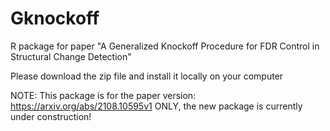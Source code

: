 # Gknockoff
R package for paper "A Generalized Knockoff Procedure for FDR Control in Structural Change Detection"

Please download the zip file and install it locally on your computer

NOTE: This package is for the paper version: https://arxiv.org/abs/2108.10595v1 ONLY, the new package is currently under construction!
